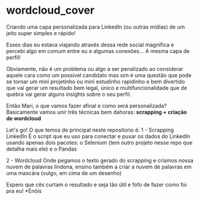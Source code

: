 # wordcloud_cover
Criando uma capa personalizada para LinkedIn (ou outras mídias) de um jeito super simples e rápido!

Esses dias eu estava viajando através dessa rede social magnifica e percebi algo em comum entre eu e algumas conexões... A mesma capa de perfil!

Obviamente, não é um problema ou algo a ser penalizado ao considerar aquele cara como um possível candidato  mas sim é uma questão que pode se tornar um mini projetinho ou mini estudinho rapidinho e bem divertido que vai gerar um resultado bem legal, único e multifuncionalidade que de quebra vai gerar alguns insights sobre o seu perfil.

Então Mari, o que vamos fazer afinal e como será personalizada?
Basicamente vamos unir três técnicas bem dahoras: **scrapping + criação de wordcloud** 

Let's go!
O que temos de principal neste repositorio é:
1 - Scrapping LinkedIn
É o script que eu uso para conectar e puxar os dados do LinkedIn usando apenas dois pacotes: o Selenium (tem outro projeto nesse repo que detalha mais ele) e o Pandas

2 -  Wordcloud
Onde pegamos o texto gerado do scrapping e criamos nossa nuvem de palavras lindona, ensino também a criar a nuvem de palavras em uma mascára (vulgo, em cima de um desenho)

Espero que cês curtam o resultado e seja tão útil e fofo de fazer como foi pra eu! *Énóis


